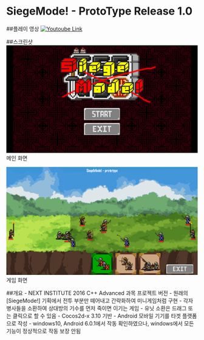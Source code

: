 # SiegeMode! - ProtoType Release 1.0

##플레이 영상
[![Youtoube Link](https://img.youtube.com/vi/pZyd_xR8-HM/0.jpg)](https://www.youtube.com/watch?v=pZyd_xR8-HM)

##스크린샷
![image](/Screenshot1.png)
메인 화면

![image](/Screenshot2.png)
게임 화면

##개요
    - NEXT INSTITUTE 2016 C++ Advanced 과목 프로젝트 버전
    - 원래의 [SiegeMode!] 기획에서 전투 부분만 떼어내고 간략화하여 미니게임처럼 구현
    - 각자 병사들을 소환하여 상대방의 기수를 먼저 죽이면 이기는 게임
    - 유닛 소환은 드래그 또는 클릭으로 할 수 있음
    - Cocos2d-x 3.10 기반
    - Android 모바일 기기를 타겟 플랫폼으로 작성
    - windows10, Android 6.0.1에서 작동 확인하였으나, windows에서 모든 기능이 정상적으로 작동 보장 안됨